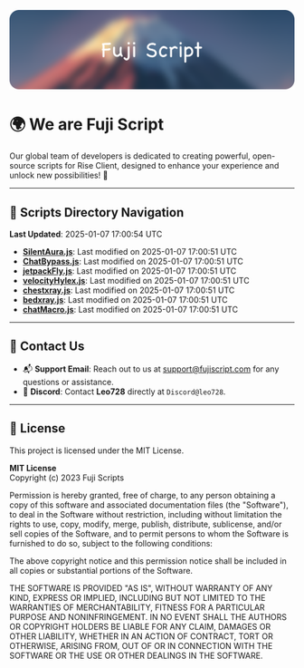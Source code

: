 ![Banner](.github/b.webp)

# 🌍 **We are Fuji Script**

Our global team of developers is dedicated to creating powerful, open-source scripts for Rise Client, designed to enhance your experience and unlock new possibilities! 🌟

---
<!-- SCRIPTS_NAVIGATION_START -->
## 📂 **Scripts Directory Navigation**

**Last Updated**: 2025-01-07 17:00:54 UTC

- **[SilentAura.js](scripts/SilentAura.js)**: Last modified on 2025-01-07 17:00:51 UTC
- **[ChatBypass.js](scripts/ChatBypass.js)**: Last modified on 2025-01-07 17:00:51 UTC
- **[jetpackFly.js](scripts/jetpackFly.js)**: Last modified on 2025-01-07 17:00:51 UTC
- **[velocityHylex.js](scripts/velocityHylex.js)**: Last modified on 2025-01-07 17:00:51 UTC
- **[chestxray.js](scripts/chestxray.js)**: Last modified on 2025-01-07 17:00:51 UTC
- **[bedxray.js](scripts/bedxray.js)**: Last modified on 2025-01-07 17:00:51 UTC
- **[chatMacro.js](scripts/chatMacro.js)**: Last modified on 2025-01-07 17:00:51 UTC

<!-- SCRIPTS_NAVIGATION_END -->

---

## 💬 **Contact Us**  
- 📬 **Support Email**: Reach out to us at [support@fujiscript.com](mailto:support@fujiscript.com) for any questions or assistance.  
- 💬 **Discord**: Contact **Leo728** directly at `Discord@leo728`.

---

## 📜 **License**

This project is licensed under the MIT License.  

**MIT License**  
Copyright (c) 2023 Fuji Scripts  

Permission is hereby granted, free of charge, to any person obtaining a copy of this software and associated documentation files (the "Software"), to deal in the Software without restriction, including without limitation the rights to use, copy, modify, merge, publish, distribute, sublicense, and/or sell copies of the Software, and to permit persons to whom the Software is furnished to do so, subject to the following conditions:  

The above copyright notice and this permission notice shall be included in all copies or substantial portions of the Software.  

THE SOFTWARE IS PROVIDED "AS IS", WITHOUT WARRANTY OF ANY KIND, EXPRESS OR IMPLIED, INCLUDING BUT NOT LIMITED TO THE WARRANTIES OF MERCHANTABILITY, FITNESS FOR A PARTICULAR PURPOSE AND NONINFRINGEMENT. IN NO EVENT SHALL THE AUTHORS OR COPYRIGHT HOLDERS BE LIABLE FOR ANY CLAIM, DAMAGES OR OTHER LIABILITY, WHETHER IN AN ACTION OF CONTRACT, TORT OR OTHERWISE, ARISING FROM, OUT OF OR IN CONNECTION WITH THE SOFTWARE OR THE USE OR OTHER DEALINGS IN THE SOFTWARE.  
